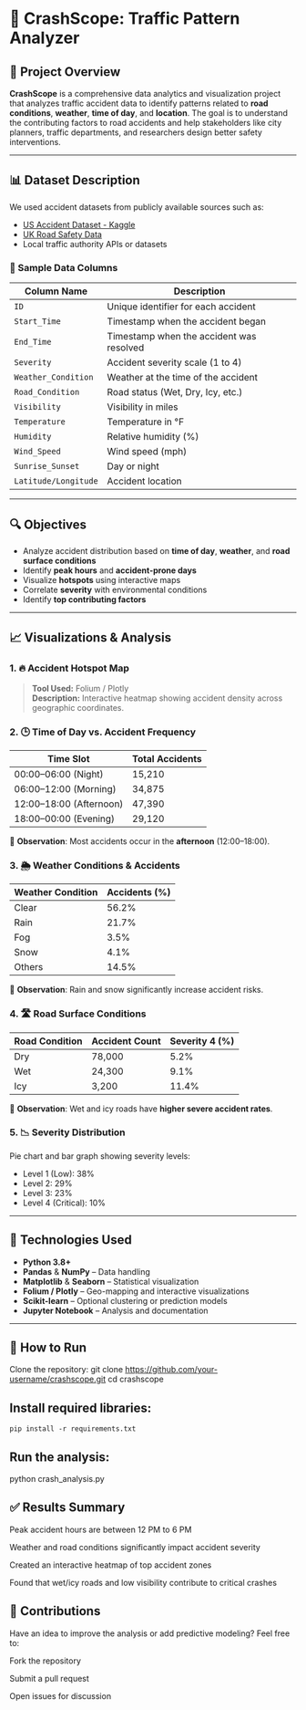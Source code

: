 # 🚦 CrashScope: Traffic Pattern Analyzer

## 📘 Project Overview

**CrashScope** is a comprehensive data analytics and visualization project that analyzes traffic accident data to identify patterns related to **road conditions**, **weather**, **time of day**, and **location**. The goal is to understand the contributing factors to road accidents and help stakeholders like city planners, traffic departments, and researchers design better safety interventions.

---

## 📊 Dataset Description

We used accident datasets from publicly available sources such as:
- [US Accident Dataset - Kaggle](https://www.kaggle.com/datasets/sobhanmoosavi/us-accidents)
- [UK Road Safety Data](https://data.gov.uk/dataset/road-accidents-safety-data)
- Local traffic authority APIs or datasets

### 🧾 Sample Data Columns

| Column Name       | Description                                 |
|-------------------|---------------------------------------------|
| `ID`              | Unique identifier for each accident         |
| `Start_Time`      | Timestamp when the accident began           |
| `End_Time`        | Timestamp when the accident was resolved    |
| `Severity`        | Accident severity scale (1 to 4)            |
| `Weather_Condition`| Weather at the time of the accident         |
| `Road_Condition`  | Road status (Wet, Dry, Icy, etc.)           |
| `Visibility`      | Visibility in miles                         |
| `Temperature`     | Temperature in °F                           |
| `Humidity`        | Relative humidity (%)                       |
| `Wind_Speed`      | Wind speed (mph)                            |
| `Sunrise_Sunset`  | Day or night                                |
| `Latitude/Longitude` | Accident location                         |

---

## 🔍 Objectives

- Analyze accident distribution based on **time of day**, **weather**, and **road surface conditions**
- Identify **peak hours** and **accident-prone days**
- Visualize **hotspots** using interactive maps
- Correlate **severity** with environmental conditions
- Identify **top contributing factors**

---

## 📈 Visualizations & Analysis

### 1. 🔥 Accident Hotspot Map

> **Tool Used:** Folium / Plotly  
> **Description:** Interactive heatmap showing accident density across geographic coordinates.

### 2. 🕒 Time of Day vs. Accident Frequency

| Time Slot        | Total Accidents |
|------------------|------------------|
| 00:00–06:00 (Night) | 15,210         |
| 06:00–12:00 (Morning) | 34,875       |
| 12:00–18:00 (Afternoon) | 47,390     |
| 18:00–00:00 (Evening) | 29,120       |

📌 **Observation**: Most accidents occur in the **afternoon** (12:00–18:00).

### 3. 🌦️ Weather Conditions & Accidents

| Weather Condition | Accidents (%) |
|-------------------|---------------|
| Clear             | 56.2%         |
| Rain              | 21.7%         |
| Fog               | 3.5%          |
| Snow              | 4.1%          |
| Others            | 14.5%         |

📌 **Observation**: Rain and snow significantly increase accident risks.

### 4. 🛣️ Road Surface Conditions

| Road Condition | Accident Count | Severity 4 (%) |
|----------------|----------------|----------------|
| Dry            | 78,000         | 5.2%           |
| Wet            | 24,300         | 9.1%           |
| Icy            | 3,200          | 11.4%          |

📌 **Observation**: Wet and icy roads have **higher severe accident rates**.

### 5. 📉 Severity Distribution

Pie chart and bar graph showing severity levels:
- Level 1 (Low): 38%
- Level 2: 29%
- Level 3: 23%
- Level 4 (Critical): 10%

---

## 🧠 Technologies Used

- **Python 3.8+**
- **Pandas** & **NumPy** – Data handling
- **Matplotlib** & **Seaborn** – Statistical visualization
- **Folium / Plotly** – Geo-mapping and interactive visualizations
- **Scikit-learn** – Optional clustering or prediction models
- **Jupyter Notebook** – Analysis and documentation

---

## 🚀 How to Run

Clone the repository: git clone https://github.com/your-username/crashscope.git
   cd crashscope

## Install required libraries: 

`pip install -r requirements.txt`

## Run the analysis:
python crash_analysis.py

## ✅ Results Summary
Peak accident hours are between 12 PM to 6 PM

Weather and road conditions significantly impact accident severity

Created an interactive heatmap of top accident zones

Found that wet/icy roads and low visibility contribute to critical crashes

## 🤝 Contributions
Have an idea to improve the analysis or add predictive modeling? Feel free to:

Fork the repository

Submit a pull request

Open issues for discussion


